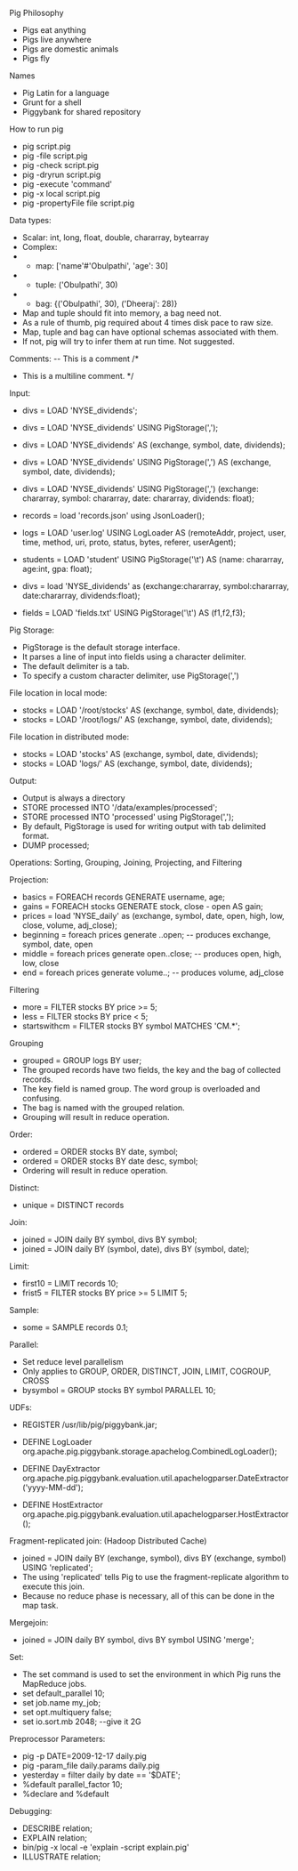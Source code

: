 Pig Philosophy
* Pigs eat anything
* Pigs live anywhere
* Pigs are domestic animals
* Pigs fly


Names
* Pig Latin for a language
* Grunt for a shell
* Piggybank for shared repository


How to run pig
* pig script.pig
* pig -file script.pig
* pig -check script.pig
* pig -dryrun script.pig
* pig -execute 'command'
* pig -x local script.pig
* pig -propertyFile file script.pig


Data types:
* Scalar: int, long, float, double, chararray, bytearray
* Complex:
* * map: ['name'#'Obulpathi', 'age': 30]
* * tuple: ('Obulpathi', 30)
* * bag: {('Obulpathi', 30), ('Dheeraj': 28)}
* Map and tuple should fit into memory, a bag need not.
* As a rule of thumb, pig required about 4 times disk pace to raw size.
* Map, tuple and bag can have optional schemas associated with them.
* If not, pig will try to infer them at run time. Not suggested.


Comments:
-- This is a comment
/*
* This is a multiline comment.
*/


Input:
* divs = LOAD 'NYSE_dividends';
* divs = LOAD 'NYSE_dividends' USING PigStorage(',');
* divs = LOAD 'NYSE_dividends' AS (exchange, symbol, date, dividends);
* divs = LOAD 'NYSE_dividends' USING PigStorage(',') AS (exchange, symbol, date, dividends);
* divs = LOAD 'NYSE_dividends' USING PigStorage(',') (exchange: chararray, symbol: chararray, date: chararray, dividends: float);

* records = load 'records.json' using JsonLoader();
* logs = LOAD 'user.log' USING LogLoader AS (remoteAddr, project, user, time, method, uri, proto, status, bytes, referer, userAgent);
* students = LOAD 'student' USING PigStorage('\t') AS (name: chararray, age:int, gpa: float);
* divs = load 'NYSE_dividends' as (exchange:chararray, symbol:chararray, date:chararray, dividends:float);
* fields = LOAD 'fields.txt' USING PigStorage('\t') AS (f1,f2,f3);

Pig Storage:
* PigStorage is the default storage interface.
* It parses a line of input into fields using a character delimiter.
* The default delimiter is a tab.
* To specify a custom character delimiter, use PigStorage(',')

File location in local mode:
* stocks = LOAD '/root/stocks' AS (exchange, symbol, date, dividends);
* stocks = LOAD '/root/logs/' AS (exchange, symbol, date, dividends);

File location in distributed mode:
* stocks = LOAD 'stocks' AS (exchange, symbol, date, dividends);
* stocks = LOAD 'logs/' AS (exchange, symbol, date, dividends);

Output:
* Output is always a directory
* STORE processed INTO '/data/examples/processed';
* STORE processed INTO 'processed' using PigStorage(',');
* By default, PigStorage is used for writing output with tab delimited format.
* DUMP processed;

Operations: Sorting, Grouping, Joining, Projecting, and Filtering

Projection:
* basics = FOREACH records GENERATE username, age;
* gains = FOREACH stocks GENERATE stock, close - open AS gain;
* prices = load 'NYSE_daily' as (exchange, symbol, date, open, high, low, close, volume, adj_close);
* beginning = foreach prices generate ..open; -- produces exchange, symbol, date, open
* middle = foreach prices generate open..close; -- produces open, high, low, close
* end = foreach prices generate volume..; -- produces volume, adj_close

Filtering
* more = FILTER stocks BY price >= 5;
* less = FILTER stocks BY price < 5;
* startswithcm = FILTER stocks BY symbol MATCHES 'CM.*';

Grouping
* grouped = GROUP logs BY user;
* The grouped records have two fields, the key and the bag of collected records.
* The key field is named group. The word group is overloaded and confusing.
* The bag is named with the grouped relation.
* Grouping will result in reduce operation.

Order:
* ordered = ORDER stocks BY date, symbol;
* ordered = ORDER stocks BY date desc, symbol;
* Ordering will result in reduce operation.

Distinct:
* unique = DISTINCT records

Join:
* joined = JOIN daily BY symbol, divs BY symbol;
* joined = JOIN daily BY (symbol, date), divs BY (symbol, date);

Limit:
* first10 = LIMIT records 10;
* frist5 = FILTER stocks BY price >= 5 LIMIT 5;

Sample:
* some = SAMPLE records 0.1;

Parallel:
* Set reduce level parallelism
* Only applies to GROUP, ORDER, DISTINCT, JOIN, LIMIT, COGROUP, CROSS
* bysymbol = GROUP stocks BY symbol PARALLEL 10;

UDFs:
* REGISTER /usr/lib/pig/piggybank.jar;

* DEFINE LogLoader org.apache.pig.piggybank.storage.apachelog.CombinedLogLoader();
* DEFINE DayExtractor org.apache.pig.piggybank.evaluation.util.apachelogparser.DateExtractor('yyyy-MM-dd');
* DEFINE HostExtractor org.apache.pig.piggybank.evaluation.util.apachelogparser.HostExtractor();

Fragment-replicated join: (Hadoop Distributed Cache)
* joined = JOIN daily BY (exchange, symbol), divs BY (exchange, symbol) USING 'replicated';
* The using 'replicated' tells Pig to use the fragment-replicate algorithm to execute this join.
* Because no reduce phase is necessary, all of this can be done in the map task.

Mergejoin:
* joined = JOIN daily BY symbol, divs BY symbol USING 'merge';

Set:
* The set command is used to set the environment in which Pig runs the MapReduce jobs.
* set default_parallel 10;
* set job.name my_job;
* set opt.multiquery false;
* set io.sort.mb 2048; --give it 2G

Preprocessor
Parameters:
* pig -p DATE=2009-12-17 daily.pig
* pig -param_file daily.params daily.pig
* yesterday = filter daily by date == '$DATE';
* %default parallel_factor 10;
* %declare and %default

Debugging:
* DESCRIBE relation;
* EXPLAIN relation;
* bin/pig -x local -e 'explain -script explain.pig'
* ILLUSTRATE relation;
